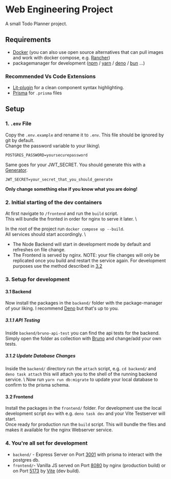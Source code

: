 # Web Engineering Project
A small Todo Planner project.

## Requirements
- [Docker](https://www.docker.com) (you can also use open source alternatives that can pull images and work with docker compose, e.g. [Rancher](https://rancherdesktop.io))
- packagemanager for development ([npm](https://nodejs.org/en/download) / [yarn](https://classic.yarnpkg.com/lang/en/docs/install/#mac-stable) / [deno](https://deno.com) / [bun](https://bun.sh/docs/installation) ...)

### Recommended Vs Code Extensions 
- [Lit-plugin](https://marketplace.visualstudio.com/items?itemName=runem.lit-plugin) for a clean component syntax highlighting.
- [Prisma](https://marketplace.visualstudio.com/items?itemName=Prisma.prisma) for `.prisma` files


## Setup

### 1. `.env` File

Copy the `.env.example` and rename it to `.env`. This file should be ignored by git by default. \
Change the password variable to your liking\
```
POSTGRES_PASSWORD=yoursecurepassword
```
Same goes for your JWT_SECRET. You should generate this with a [Generator](https://jwtsecret.com/generate).
```
JWT_SECRET=your_secret_that_you_should_generate
```
**Only change something else if you know what you are doing!**

### 2. Initial starting of the dev containers
At first navigate to `/frontend` and run the `build` script. \
This will bundle the fronted in order for nginx to serve it later. \

In the root of the project run `docker compose up --build`. \
All services should start accordingly. \
- The Node Backend will start in development mode by default and refreshes on file change. 
- The Frontend is served by nginx. NOTE: your file changes will only be replicated once you build and restart the service again. For development purposes use the method described in [3.2](#32-frontend)

### 3. Setup for development

#### 3.1 Backend
Now install the packages in the `backend/` folder with the package-manager of your liking. I recommend [Deno](https://deno.com) but that's up to you. 

##### 3.1.1 API Testing
Inside `backend/bruno-api-test` you can find the api tests for the backend. Simply open the folder as collection with [Bruno](https://www.usebruno.com/) and change/add your own tests.

##### 3.1.2 Update Database Changes
Inside the `backend/` directory run the `attach` script, e.g. `cd backend/` and `deno task attach` this will attach you to the shell of the running backend service. \ 
Now run `yarn run db:migrate` to update your local database to confirm to the prisma schema.

#### 3.2 Frontend
Install the packages in the `frontend/` folder. For development use the local development script `dev` with e.g. `deno task dev` and your Vite Testserver will start. \
Once ready for production run the `build` script. This will bundle the files and makes it available for the nginx Webserver service.

### 4. You're all set for development

- `backend/` - Express Server on Port [3001](http://localhost:3001) with prisma to interact with the postgres db.
- `frontend/`- Vanilla JS served on Port [8080](http://localhost:8080) by nginx (production build) or on Port [5173](http://localhost:5173) by [Vite](https://vite.dev) (dev build).


